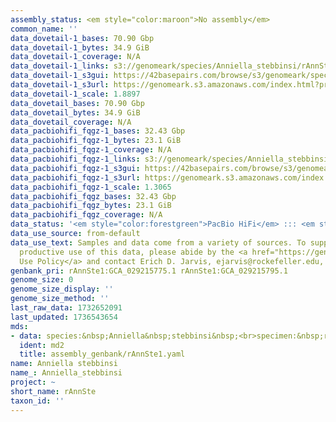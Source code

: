 ```yaml
---
assembly_status: <em style="color:maroon">No assembly</em>
common_name: ''
data_dovetail-1_bases: 70.90 Gbp
data_dovetail-1_bytes: 34.9 GiB
data_dovetail-1_coverage: N/A
data_dovetail-1_links: s3://genomeark/species/Anniella_stebbinsi/rAnnSte1/genomic_data/dovetail/<br>
data_dovetail-1_s3gui: https://42basepairs.com/browse/s3/genomeark/species/Anniella_stebbinsi/rAnnSte1/genomic_data/dovetail/
data_dovetail-1_s3url: https://genomeark.s3.amazonaws.com/index.html?prefix=species/Anniella_stebbinsi/rAnnSte1/genomic_data/dovetail/
data_dovetail-1_scale: 1.8897
data_dovetail_bases: 70.90 Gbp
data_dovetail_bytes: 34.9 GiB
data_dovetail_coverage: N/A
data_pacbiohifi_fqgz-1_bases: 32.43 Gbp
data_pacbiohifi_fqgz-1_bytes: 23.1 GiB
data_pacbiohifi_fqgz-1_coverage: N/A
data_pacbiohifi_fqgz-1_links: s3://genomeark/species/Anniella_stebbinsi/rAnnSte1/genomic_data/pacbio_hifi/<br>
data_pacbiohifi_fqgz-1_s3gui: https://42basepairs.com/browse/s3/genomeark/species/Anniella_stebbinsi/rAnnSte1/genomic_data/pacbio_hifi/
data_pacbiohifi_fqgz-1_s3url: https://genomeark.s3.amazonaws.com/index.html?prefix=species/Anniella_stebbinsi/rAnnSte1/genomic_data/pacbio_hifi/
data_pacbiohifi_fqgz-1_scale: 1.3065
data_pacbiohifi_fqgz_bases: 32.43 Gbp
data_pacbiohifi_fqgz_bytes: 23.1 GiB
data_pacbiohifi_fqgz_coverage: N/A
data_status: '<em style="color:forestgreen">PacBio HiFi</em> ::: <em style="color:forestgreen">Dovetail</em>'
data_use_source: from-default
data_use_text: Samples and data come from a variety of sources. To support fair and
  productive use of this data, please abide by the <a href="https://genome10k.soe.ucsc.edu/data-use-policies/">Data
  Use Policy</a> and contact Erich D. Jarvis, ejarvis@rockefeller.edu, with any questions.
genbank_pri: rAnnSte1:GCA_029215775.1 rAnnSte1:GCA_029215795.1
genome_size: 0
genome_size_display: ''
genome_size_method: ''
last_raw_data: 1732652091
last_updated: 1736543654
mds:
- data: species:&nbsp;Anniella&nbsp;stebbinsi&nbsp;<br>specimen:&nbsp;rAnnSte1<br>projects:&nbsp;<br>&nbsp;&nbsp;-&nbsp;vgp<br>assembled_by_group:&nbsp;California&nbsp;Conservation&nbsp;Genomics&nbsp;Project&nbsp;(CCGP)<br>data_location:&nbsp;S3<br>release_to:&nbsp;S3<br>hap1:&nbsp;s3://genomeark/species/Anniella_stebbinsi/rAnnSte1/assembly_genbank/rAnnSte1.hap1.GCA_029215775.1.fasta.gz<br>hap2:&nbsp;s3://genomeark/species/Anniella_stebbinsi/rAnnSte1/assembly_genbank/rAnnSte1.hap2.GCA_029215795.1.fasta.gz<br>pretext_hap1:&nbsp;s3://genomeark/species/Anniella_stebbinsi/rAnnSte1/assembly_genbank/evaluation/hap1/pretext/rAnnSte1_hap1__s2.heatmap.pretext<br>pretext_hap2:&nbsp;s3://genomeark/species/Anniella_stebbinsi/rAnnSte1/assembly_genbank/evaluation/hap2/pretext/rAnnSte1_hap2__s2.heatmap.pretext<br>kmer_spectra_img:&nbsp;s3://genomeark/species/Anniella_stebbinsi/rAnnSte1/assembly_genbank/evaluation/merqury/rAnnSte1_png/<br>pacbio_read_dir:&nbsp;s3://genomeark/species/Anniella_stebbinsi/rAnnSte1/genomic_data/pacbio_hifi/<br>pacbio_read_type:&nbsp;hifi<br>hic_read_dir:&nbsp;s3://genomeark/species/Anniella_stebbinsi/rAnnSte1/genomic_data/dovetail/<br>pipeline:&nbsp;<br>&nbsp;&nbsp;-&nbsp;hifiasm&nbsp;(0.16.1-r375)<br>&nbsp;&nbsp;-&nbsp;SALSA&nbsp;(2)<br>notes:&nbsp;This&nbsp;was&nbsp;a&nbsp;Hifiasm-HiC&nbsp;assembly&nbsp;of&nbsp;rAnnSte1,&nbsp;assembled&nbsp;by&nbsp;the&nbsp;CCGP&nbsp;and&nbsp;present&nbsp;on&nbsp;NCBI&nbsp;as&nbsp;GCA_029215775.1&nbsp;(hap1)&nbsp;and&nbsp;GCA_029215795.1&nbsp;(hap2).&nbsp;Dovetail&nbsp;Omni-C&nbsp;for&nbsp;the&nbsp;HiC.&nbsp;This&nbsp;is&nbsp;a&nbsp;VGP&nbsp;Phase&nbsp;1&nbsp;species&nbsp;we&nbsp;are&nbsp;submitting&nbsp;for&nbsp;curation.<br>
  ident: md2
  title: assembly_genbank/rAnnSte1.yaml
name: Anniella stebbinsi
name_: Anniella_stebbinsi
project: ~
short_name: rAnnSte
taxon_id: ''
---
```

